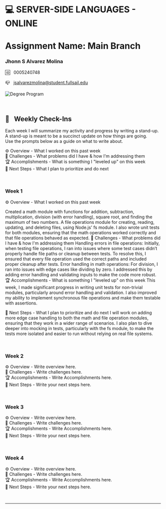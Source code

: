 
# 💻 SERVER-SIDE LANGUAGES - ONLINE

# Assignment Name: Main Branch

### Jhonn S Alvarez Molina

🆔 &nbsp; 0005240748

📪 &nbsp; jsalvarezmolina@student.fullsail.edu


![Degree Program](https://img.shields.io/badge/Degree-Web%20Development-orange?logo=gnometerminal)
<br>



<br>

## 📢 &nbsp; Weekly Check-Ins

Each week I will summarize my activity and progress by writing a stand-up. A stand-up is meant to be a succinct update on how things are going.  
Use the prompts below as a guide on what to write about.      

⚙️ Overview - What I worked on this past week
<br>
🌵 Challenges - What problems did I have & how I'm addressing them
<br>
🏆 Accomplishments - What is something I "leveled up" on this week
<br>
🔮 Next Steps - What I plan to prioritize and do next

<br>

### Week 1

⚙️ Overview - What I worked on this past week

Created a math module with functions for addition, subtraction, multiplication, division (with error handling), square root, and finding the maximum of two numbers.
A file operations module for creating, reading, updating, and deleting files, using Node.js' fs module.
I also wrote unit tests for both modules, ensuring that the math operations worked correctly and that file operations behaved as expected.
🌵 Challenges - What problems did I have & how I'm addressing them
Handling errors in file operations: Initially, when testing file operations, I ran into issues where some test cases didn’t properly handle file paths or cleanup between tests. To resolve this, I ensured that every file operation used the correct paths and included proper cleanup after tests.
Error handling in math operations: For division, I ran into issues with edge cases like dividing by zero. I addressed this by adding error handling and validating inputs to make the code more robust.
🏆 Accomplishments - What is something I "leveled up" on this week
This week, I made significant progress in writing unit tests for non-trivial modules, particularly around error handling and validation. I also improved my ability to implement synchronous file operations and make them testable with assertions.

🔮 Next Steps - What I plan to prioritize and do next
I will work on adding more edge case handling to both the math and file operation modules, ensuring that they work in a wider range of scenarios.
I also plan to dive deeper into mocking in tests, particularly with the fs module, to make the tests more isolated and easier to run without relying on real file systems.

<br>

### Week 2
⚙️ Overview - Write overview here.
<br>
🌵 Challenges - Write challenges here.
<br>
🏆 Accomplishments - Write Accomplishments here.
<br>
🔮 Next Steps - Write your next steps here.

<br>

### Week 3
⚙️ Overview - Write overview here.
<br>
🌵 Challenges - Write challenges here.
<br>
🏆 Accomplishments - Write Accomplishments here.
<br>
🔮 Next Steps - Write your next steps here.

<br>

### Week 4
⚙️ Overview - Write overview here.
<br>
🌵 Challenges - Write challenges here.
<br>
🏆 Accomplishments - Write Accomplishments here.
<br>
🔮 Next Steps - Write your next steps here.

<br>
<hr/>